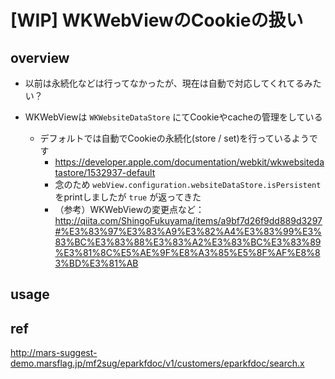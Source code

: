 # [WIP] WKWebViewのCookieの扱い

## overview

- 以前は永続化などは行ってなかったが、現在は自動で対応してくれてるみたい？

- WKWebViewは `WKWebsiteDataStore` にてCookieやcacheの管理をしている
	- デフォルトでは自動でCookieの永続化(store / set)を行っているようです
		- https://developer.apple.com/documentation/webkit/wkwebsitedatastore/1532937-default
		- 念のため `webView.configuration.websiteDataStore.isPersistent` をprintしましたが `true` が返ってきた
		- （参考）WKWebViewの変更点など： http://qiita.com/ShingoFukuyama/items/a9bf7d26f9dd889d3297#%E3%83%97%E3%83%A9%E3%82%A4%E3%83%99%E3%83%BC%E3%83%88%E3%83%A2%E3%83%BC%E3%83%89%E3%81%8C%E5%AE%9F%E8%A3%85%E5%8F%AF%E8%83%BD%E3%81%AB	

## usage

## ref



http://mars-suggest-demo.marsflag.jp/mf2sug/eparkfdoc/v1/customers/eparkfdoc/search.x